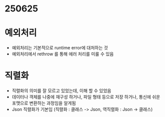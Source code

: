 # 250625

# 예외처리

- 예외처리는 기본적으로 runtime error에 대처하는 것
- 예외처리에서 rethrow 를 통해 에러 처리를 미룰 수 있음

# 직렬화

- 직렬화의 의미를 잘 모르고 있었는데, 이해 할 수 있었음
- 데이터나 객체를 나중에 재구성 하거나, 파일 형태 등으로 저장 하거나, 통신에 쉬운 포맷으로 변환하는 과정임을 알게됨
- Json 직렬화가 기본임 (직렬화 : 클래스 -> Json, 역직렬화 : Json -> 클래스)